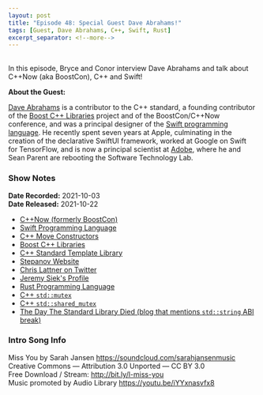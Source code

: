 ```yaml
---
layout: post
title: "Episode 48: Special Guest Dave Abrahams!"
tags: [Guest, Dave Abrahams, C++, Swift, Rust]
excerpt_separator: <!--more-->
---
```


<div id="buzzsprout-player-9414392"></div><script src="https://www.buzzsprout.com/1501960/9414392-episode-48-special-guest-dave-abrahams.js?container_id=buzzsprout-player-9414392&player=small" type="text/javascript" charset="utf-8"></script>

<br>In this episode, Bryce and Conor interview Dave Abrahams and talk about C++Now (aka BoostCon), C++ and Swift!

<!--more-->

**About the Guest:**

[Dave Abrahams](https://twitter.com/DaveAbrahams) is a contributor to the C++ standard, a founding contributor of the [Boost C++ Libraries](https://www.boost.org/) project and of the BoostCon/C++Now conference, and was a principal designer of the [Swift programming language](https://swift.org/). He recently spent seven years at Apple, culminating in the creation of the declarative SwiftUI framework, worked at Google on Swift for TensorFlow, and is now a principal scientist at [Adobe](https://www.adobe.com/), where he and Sean Parent are rebooting the Software Technology Lab.

### Show Notes

**Date Recorded:** 2021-10-03 <br>
**Date Released:** 2021-10-22

* [C++Now (formerly BoostCon)](https://cppnow.org/)
* [Swift Programming Language](https://swift.org/)
* [C++ Move Constructors](https://en.cppreference.com/w/cpp/language/move_constructor)
* [Boost C++ Libraries](https://www.boost.org/)
* [C++ Standard Template Library](https://en.wikipedia.org/wiki/Standard_Template_Library)
* [Stepanov Website](http://stepanovpapers.com/)
* [Chris Lattner on Twitter](https://twitter.com/clattner_llvm)
* [Jeremy Siek's Profile](https://wphomes.soic.indiana.edu/jsiek/)
* [Rust Programming Language](https://www.rust-lang.org/)
* [C++ `std::mutex`](https://en.cppreference.com/w/cpp/thread/mutex)
* [C++ `std::shared_mutex`](https://en.cppreference.com/w/cpp/thread/shared_mutex)
* [The Day The Standard Library Died (blog that mentions `std::string` ABI break)](https://cor3ntin.github.io/posts/abi/)

### Intro Song Info

Miss You by Sarah Jansen https://soundcloud.com/sarahjansenmusic<br>
Creative Commons — Attribution 3.0 Unported — CC BY 3.0<br>
Free Download / Stream: http://bit.ly/l-miss-you<br>
Music promoted by Audio Library https://youtu.be/iYYxnasvfx8<br>
